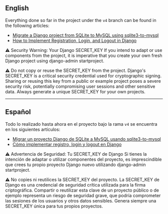 ## English

Everything done so far in the project under the `v4` branch can be found in the following articles:

- [Migrate a Django project from SQLite to MySQL using sqlite3-to-mysql](https://programacionfacil.org/blog/migrar-un-proyecto-django-de-sqlite-a-mysql-usando-sqlite3-to-mysql/)
- [How to Implement Registration, Login, and Logout in Django](https://programacionfacil.org/blog/como-implementar-registro-login-y-logout-en-django/)


⚠️ Security Warning: Your Django SECRET_KEY
If you intend to adapt or use components from the project, it is imperative that you create your own fresh Django project using django-admin startproject.

⚠️ Do not copy or reuse the SECRET_KEY from the project. Django's SECRET_KEY is a critical security credential used for cryptographic signing. Sharing or reusing this key from a public or example project poses a severe security risk, potentially compromising user sessions and other sensitive data. Always generate a unique SECRET_KEY for your own projects.

---

## Español

Todo lo realizado hasta ahora en el proyecto bajo la rama `v4` se encuentra en los siguientes artículos:

- [Migrar un proyecto Django de SQLite a MySQL usando sqlite3-to-mysql](https://programacionfacil.org/blog/migrar-un-proyecto-django-de-sqlite-a-mysql-usando-sqlite3-to-mysql/)
- [Cómo implementar registro, login y logout en Django](https://programacionfacil.org/blog/como-implementar-registro-login-y-logout-en-django/)

⚠️ Advertencia de Seguridad: Tu SECRET_KEY de Django
Si tienes la intención de adaptar o utilizar componentes del proyecto, es imprescindible que crees tu propio proyecto Django nuevo utilizando django-admin startproject.

⚠️ No copies ni reutilices la SECRET_KEY del proyecto. La SECRET_KEY de Django es una credencial de seguridad crítica utilizada para la firma criptográfica. Compartir o reutilizar esta clave de un proyecto público o de ejemplo representa un riesgo de seguridad grave, que podría comprometer las sesiones de los usuarios y otros datos sensibles. Genera siempre una SECRET_KEY única para tus propios proyectos.
